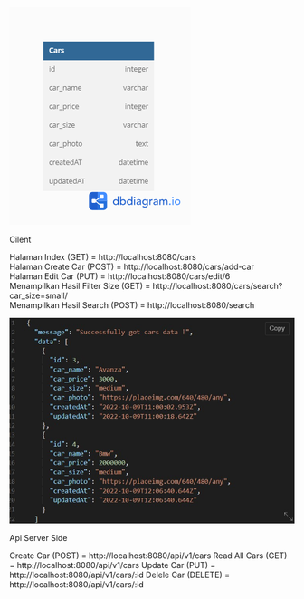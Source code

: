 
<img src="/public/cars.png">

Cilent

Halaman Index (GET) = http://localhost:8080/cars <br>
Halaman Create Car (POST) = http://localhost:8080/cars/add-car <br>
Halaman Edit Car (PUT) = http://localhost:8080/cars/edit/6<br>
Menampilkan Hasil Filter Size (GET) = http://localhost:8080/cars/search?car_size=small/ <br>
Menampilkan Hasil Search (POST) = http://localhost:8080/search <br>


<img src="./public/Screenshot 2022-10-09 191926.jpg">

Api Server Side


Create Car (POST) = http://localhost:8080/api/v1/cars
Read All Cars (GET) = http://localhost:8080/api/v1/cars
Update Car (PUT) = http://localhost:8080/api/v1/cars/:id
Delele Car (DELETE) = http://localhost:8080/api/v1/cars/:id

